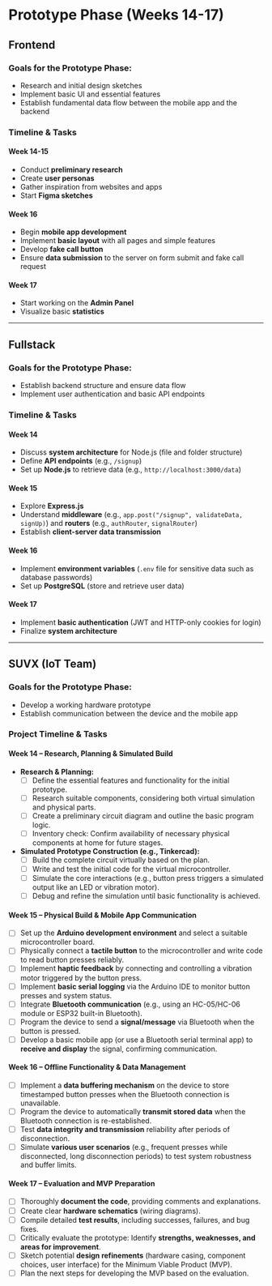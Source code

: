 # Prototype Phase (Weeks 14-17)

## Frontend  
### Goals for the Prototype Phase:  
- Research and initial design sketches  
- Implement basic UI and essential features  
- Establish fundamental data flow between the mobile app and the backend  

### Timeline & Tasks  

#### **Week 14-15**  
- Conduct **preliminary research**  
- Create **user personas**  
- Gather inspiration from websites and apps  
- Start **Figma sketches**  

#### **Week 16**  
- Begin **mobile app development**  
- Implement **basic layout** with all pages and simple features  
- Develop **fake call button**  
- Ensure **data submission** to the server on form submit and fake call request  

#### **Week 17**  
- Start working on the **Admin Panel**  
- Visualize basic **statistics**  

---

## Fullstack  
### Goals for the Prototype Phase:  
- Establish backend structure and ensure data flow  
- Implement user authentication and basic API endpoints  

### Timeline & Tasks  

#### **Week 14**  
- Discuss **system architecture** for Node.js (file and folder structure)  
- Define **API endpoints** (e.g., `/signup`)  
- Set up **Node.js** to retrieve data (e.g., `http://localhost:3000/data`)  

#### **Week 15**  
- Explore **Express.js**  
- Understand **middleware** (e.g., `app.post("/signup", validateData, signUp)`) and **routers** (e.g., `authRouter`, `signalRouter`)  
- Establish **client-server data transmission**  

#### **Week 16**  
- Implement **environment variables** (`.env` file for sensitive data such as database passwords)  
- Set up **PostgreSQL** (store and retrieve user data)  

#### **Week 17**  
- Implement **basic authentication** (JWT and HTTP-only cookies for login)  
- Finalize **system architecture**  

---

## SUVX (IoT Team)  
### Goals for the Prototype Phase:  
- Develop a working hardware prototype  
- Establish communication between the device and the mobile app  

### Project Timeline & Tasks

#### **Week 14 – Research, Planning & Simulated Build**

* **Research & Planning:**
    * [ ] Define the essential features and functionality for the initial prototype.
    * [ ] Research suitable components, considering both virtual simulation and physical parts.
    * [ ] Create a preliminary circuit diagram and outline the basic program logic.
    * [ ] Inventory check: Confirm availability of necessary physical components at home for future stages.
* **Simulated Prototype Construction (e.g., Tinkercad):**
    * [ ] Build the complete circuit virtually based on the plan.
    * [ ] Write and test the initial code for the virtual microcontroller.
    * [ ] Simulate the core interactions (e.g., button press triggers a simulated output like an LED or vibration motor).
    * [ ] Debug and refine the simulation until basic functionality is achieved.

#### **Week 15 – Physical Build & Mobile App Communication**

* [ ] Set up the **Arduino development environment** and select a suitable microcontroller board.
* [ ] Physically connect a **tactile button** to the microcontroller and write code to read button presses reliably.
* [ ] Implement **haptic feedback** by connecting and controlling a vibration motor triggered by the button press.
* [ ] Implement **basic serial logging** via the Arduino IDE to monitor button presses and system status.
* [ ] Integrate **Bluetooth communication** (e.g., using an HC-05/HC-06 module or ESP32 built-in Bluetooth).
* [ ] Program the device to send a **signal/message** via Bluetooth when the button is pressed.
* [ ] Develop a basic mobile app (or use a Bluetooth serial terminal app) to **receive and display** the signal, confirming communication.

#### **Week 16 – Offline Functionality & Data Management**

* [ ] Implement a **data buffering mechanism** on the device to store timestamped button presses when the Bluetooth connection is unavailable.
* [ ] Program the device to automatically **transmit stored data** when the Bluetooth connection is re-established.
* [ ] Test **data integrity and transmission** reliability after periods of disconnection.
* [ ] Simulate **various user scenarios** (e.g., frequent presses while disconnected, long disconnection periods) to test system robustness and buffer limits.

#### **Week 17 – Evaluation and MVP Preparation**

* [ ] Thoroughly **document the code**, providing comments and explanations.
* [ ] Create clear **hardware schematics** (wiring diagrams).
* [ ] Compile detailed **test results**, including successes, failures, and bug fixes.
* [ ] Critically evaluate the prototype: Identify **strengths, weaknesses, and areas for improvement**.
* [ ] Sketch potential **design refinements** (hardware casing, component choices, user interface) for the Minimum Viable Product (MVP).
* [ ] Plan the next steps for developing the MVP based on the evaluation.
